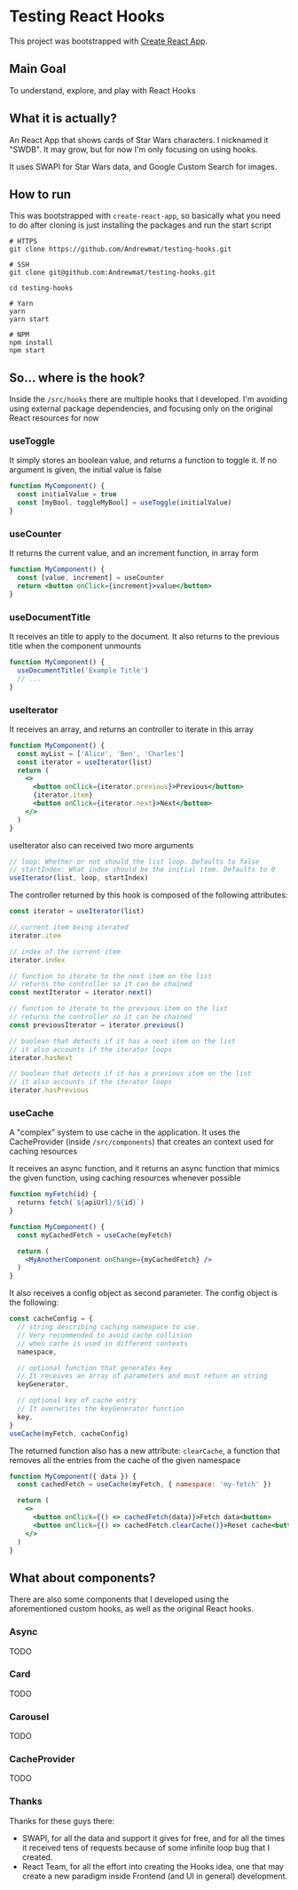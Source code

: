# Testing React Hooks

This project was bootstrapped with [Create React App](https://github.com/facebook/create-react-app).

## Main Goal

To understand, explore, and play with React Hooks

## What it is actually?

An React App that shows cards of Star Wars characters. I nicknamed it "SWDB". It may grow, but for now I'm only focusing on using hooks.

It uses SWAPI for Star Wars data, and Google Custom Search for images.

## How to run

This was bootstrapped with `create-react-app`, so basically what you need to do after cloning is just installing the packages and run the start script

```
# HTTPS
git clone https://github.com/Andrewmat/testing-hooks.git

# SSH
git clone git@github.com:Andrewmat/testing-hooks.git

cd testing-hooks

# Yarn
yarn
yarn start

# NPM
npm install
npm start
```

## So... where is the hook?

Inside the `/src/hooks` there are multiple hooks that I developed. I'm avoiding using external package dependencies, and focusing only on the original React resources for now

### useToggle

It simply stores an boolean value, and returns a function to toggle it. If no argument is given, the initial value is false

```jsx
function MyComponent() {
  const initialValue = true
  const [myBool, toggleMyBool] = useToggle(initialValue)
}
```

### useCounter

It returns the current value, and an increment function, in array form

```jsx
function MyComponent() {
  const [value, increment] = useCounter
  return <button onClick={increment}>value</button>
}
```

### useDocumentTitle

It receives an title to apply to the document. It also returns to the previous title when the component unmounts

```jsx
function MyComponent() {
  useDocumentTitle('Example Title')
  // ...
}
```

### useIterator

It receives an array, and returns an controller to iterate in this array

```jsx
function MyComponent() {
  const myList = ['Alice', 'Ben', 'Charles']
  const iterator = useIterator(list)
  return (
    <>
      <button onClick={iterator.previous}>Previous</button>
      {iterator.item}
      <button onClick={iterator.next}>Next</button>
    </>
  )
}
```

useIterator also can received two more arguments

```jsx
// loop: Whether or not should the list loop. Defaults to false
// startIndex: What index should be the initial item. Defaults to 0
useIterator(list, loop, startIndex)
```

The controller returned by this hook is composed of the following attributes:

```jsx
const iterator = useIterator(list)

// current item being iterated
iterator.item

// index of the current item
iterator.index

// function to iterate to the next item on the list
// returns the controller so it can be chained
const nextIterator = iterator.next()

// function to iterate to the previous item on the list
// returns the controller so it can be chained
const previousIterator = iterator.previous()

// boolean that detects if it has a next item on the list
// it also accounts if the iterator loops
iterator.hasNext

// boolean that detects if it has a previous item on the list
// it also accounts if the iterator loops
iterator.hasPrevious
```

### useCache

A "complex" system to use cache in the application. It uses the CacheProvider (inside `/src/components`) that creates an context used for caching resources

It receives an async function, and it returns an async function that mimics the given function, using caching resources whenever possible

```jsx
function myFetch(id) {
  returns fetch(`${apiUrl}/${id}`)
}

function MyComponent() {
  const myCachedFetch = useCache(myFetch)

  return (
    <MyAnotherComponent onChange={myCachedFetch} />
  )
}
```

It also receives a config object as second parameter. The config object is the following:

```jsx
const cacheConfig = {
  // string describing caching namespace to use.
  // Very recommended to avoid cache collision
  // when cache is used in different contexts
  namespace,

  // optional function that generates key
  // It receives an array of parameters and must return an string
  keyGenerator,

  // optional key of cache entry
  // It overwrites the keyGenerator function
  key,
}
useCache(myFetch, cacheConfig)

```

The returned function also has a new attribute: `clearCache`, a function that removes all the entries from the cache of the given namespace

```jsx
function MyComponent({ data }) {
  const cachedFetch = useCache(myFetch, { namespace: 'my-fetch' })

  return (
    <>
      <button onClick={() => cachedFetch(data)}>Fetch data<button>
      <button onClick={() => cachedFetch.clearCache()}>Reset cache<button>
    </>
  )
}
```

## What about components?

There are also some components that I developed using the aforementioned custom hooks, as well as the original React hooks.

### Async

TODO

### Card

TODO

### Carousel

TODO

### CacheProvider

TODO

### Thanks

Thanks for these guys there:

* SWAPI, for all the data and support it gives for free, and for all the times it received tens of requests because of some infinite loop bug that I created.
* React Team, for all the effort into creating the Hooks idea, one that may create a new paradigm inside Frontend (and UI in general) development.